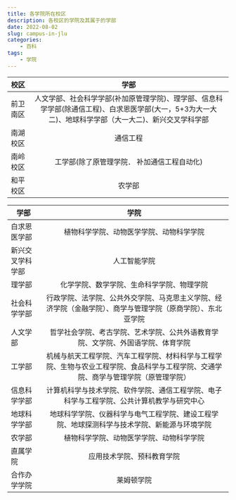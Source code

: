 ```yaml
---
title: 各学院所在校区
description: 各校区的学院及其属于的学部
date: 2022-08-02
slug: campus-in-jlu
categories:
    - 百科
tags:
    - 学院
---
```

|校区|学部|
|-|:-:|
|前卫南区|人文学部、社会科学学部(补加原管理学院)、理学部、信息科学学部(除通信工程)、白求恩医学部(大一，5+3为大一大二)、地球科学学部（大一大二)、新兴交叉学科学部
|南湖校区|通信工程
|南岭校区|工学部(除了原管理学院． 补加通信工程自动化)
|和平校区|农学部

|学部|学院|
|-|:-:|
|白求恩医学部|植物科学学院、动物医学学院、动物科学学院
|新兴交叉学科学部|人工智能学院
|理学部|化学学院、数学学院、生命科学学院、物理学院
|社会科学学部|行政学院、法学院、公共外交学院、马克思主义学院、经济学院（金融学院）、商学与管理学院（原商学院）、东北亚学院
|人文学部|哲学社会学院、考古学院、艺术学院、公共外语教育学院、文学院、外国语学院、体育学院
|工学部|机械与航天工程学院、汽车工程学院、材料科学与工程学院、生物与农业工程学院、食品科学与工程学院、交通学院、商学与管理学院（原管理学院）
|信息科学学部|计算机科学与技术学院、软件学院、通信工程学院、电子科学与工程学院、公共计算机教学与研究中心
|地球科学学部|地球科学学院、仪器科学与电气工程学院、建设工程学院、地球探测科学与技术学院、新能源与环境学院
|农学部|植物科学学院、动物医学学院、动物科学学院|
|直属学院|应用技术学院、预科教育学院|
|合作办学学院|莱姆顿学院|
